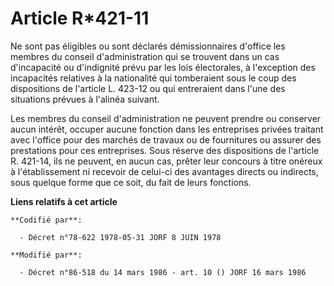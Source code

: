 # Article R*421-11

Ne sont pas éligibles ou sont déclarés démissionnaires d'office les membres du conseil d'administration qui se trouvent dans
un cas d'incapacité ou d'indignité prévu par les lois électorales, à l'exception des incapacités relatives à la nationalité
qui tomberaient sous le coup des dispositions de l'article L. 423-12 ou qui entreraient dans l'une des situations prévues à
l'alinéa suivant.

Les membres du conseil d'administration ne peuvent prendre ou conserver aucun intérêt, occuper aucune fonction dans les
entreprises privées traitant avec l'office pour des marchés de travaux ou de fournitures ou assurer des prestations pour ces
entreprises. Sous réserve des dispositions de l'article R. 421-14, ils ne peuvent, en aucun cas, prêter leur concours à titre
onéreux à l'établissement ni recevoir de celui-ci des avantages directs ou indirects, sous quelque forme que ce soit, du fait
de leurs fonctions.

**Liens relatifs à cet article**

	**Codifié par**:

	  - Décret n°78-622 1978-05-31 JORF 8 JUIN 1978

	**Modifié par**:

	  - Décret n°86-518 du 14 mars 1986 - art. 10 () JORF 16 mars 1986

